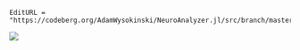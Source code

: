 ```@meta
EditURL = "https://codeberg.org/AdamWysokinski/NeuroAnalyzer.jl/src/branch/master/docs/src/index.md"
```

![](assets/neuroanalyzer.png)

